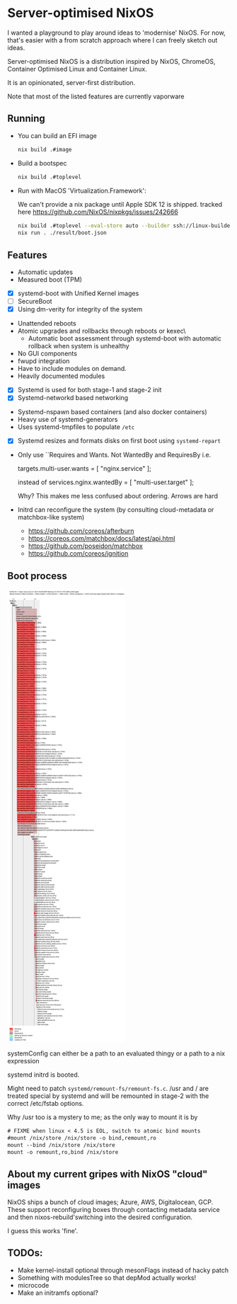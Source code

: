 # Server-optimised NixOS

I wanted a playground to play around ideas to 'modernise' NixOS.
For now, that's easier with a from scratch approach where I can
freely sketch out ideas.

Server-optimised NixOS is a distribution inspired
by  NixOS, ChromeOS, Container Optimised Linux and  Container Linux.

It is an opinionated, server-first distribution.

Note that most of the listed features are currently vaporware


## Running

* You can build an EFI image

  ```bash
  nix build .#image
  ```

* Build a bootspec

  ```bash
  nix build .#toplevel
  ```


* Run with MacOS 'Virtualization.Framework':

  We can't provide a nix package until Apple SDK 12 is shipped. tracked here https://github.com/NixOS/nixpkgs/issues/242666

  ```bash
  nix build .#toplevel --eval-store auto --builder ssh://linux-builder
  nix run . ./result/boot.json
  ```


## Features

* Automatic updates
* Measured boot (TPM)
* [x] systemd-boot with Unified Kernel images
* [ ] SecureBoot
* [x] Using   dm-verity for integrity of the system
* Unattended reboots
* Atomic upgrades and rollbacks through reboots or kexec\
  * Automatic boot assessment through systemd-boot with automatic rollback when system is unhealthy
* No GUI components
* fwupd integration
* Have to include modules on demand.
* Heavily documented modules
* [x] Systemd is used for both stage-1 and stage-2 init
* [x] Systemd-networkd based networking
* Systemd-nspawn based containers (and also docker containers)
* Heavy use of systemd-generators
* Uses systemd-tmpfiles to populate `/etc`
* [x] Systemd resizes and formats disks on first boot using `systemd-repart`
* Only use ``Requires and Wants. Not WantedBy and RequiresBy
   i.e.

   targets.multi-user.wants = [ "nginx.service" ];

   instead of    services.nginx.wantedBy = [ "multi-user.target" ];


   Why? This makes me less confused about ordering. Arrows are hard

* Initrd can reconfigure the system (by consulting cloud-metadata or matchbox-like system)
  * https://github.com/coreos/afterburn
  * https://coreos.com/matchbox/docs/latest/api.html
  * https://github.com/poseidon/matchbox
  * https://github.com/coreos/ignition

## Boot process

![Screenshot](plot.svg)

systemConfig can either be a path to an evaluated thingy or a path to a nix expression

systemd initrd is booted.

Might need to patch `systemd/remount-fs/remount-fs.c`.  /usr and / are treated
special by systemd and will be remounted in stage-2 with the correct /etc/fstab options.

Why /usr too is a mystery to me; as the only way to mount it is by


```
# FIXME when linux < 4.5 is EOL, switch to atomic bind mounts
#mount /nix/store /nix/store -o bind,remount,ro
mount --bind /nix/store /nix/store
mount -o remount,ro,bind /nix/store
```


## About my current gripes with NixOS "cloud" images

NixOS ships a bunch of cloud images; Azure, AWS, Digitalocean, GCP.
These support reconfiguring boxes through contacting metadata service and then nixos-rebuild'switching into
the desired configuration.

I guess this works 'fine'.

## TODOs:

* Make kernel-install optional through mesonFlags instead of hacky patch
* Something with modulesTree so that depMod actually works!
* microcode
* Make an initramfs optional?

